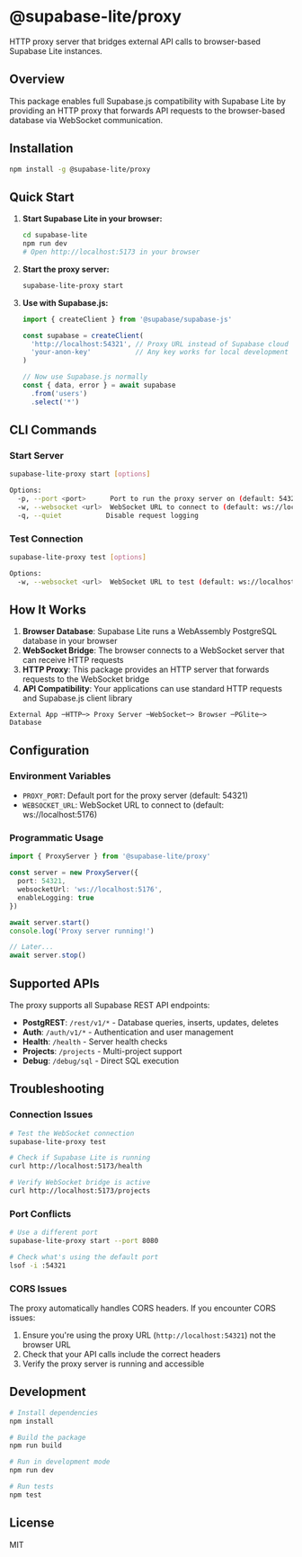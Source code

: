 # @supabase-lite/proxy

HTTP proxy server that bridges external API calls to browser-based Supabase Lite instances.

## Overview

This package enables full Supabase.js compatibility with Supabase Lite by providing an HTTP proxy that forwards API requests to the browser-based database via WebSocket communication.

## Installation

```bash
npm install -g @supabase-lite/proxy
```

## Quick Start

1. **Start Supabase Lite in your browser:**
   ```bash
   cd supabase-lite
   npm run dev
   # Open http://localhost:5173 in your browser
   ```

2. **Start the proxy server:**
   ```bash
   supabase-lite-proxy start
   ```

3. **Use with Supabase.js:**
   ```javascript
   import { createClient } from '@supabase/supabase-js'
   
   const supabase = createClient(
     'http://localhost:54321', // Proxy URL instead of Supabase cloud URL
     'your-anon-key'           // Any key works for local development
   )
   
   // Now use Supabase.js normally
   const { data, error } = await supabase
     .from('users')
     .select('*')
   ```

## CLI Commands

### Start Server
```bash
supabase-lite-proxy start [options]

Options:
  -p, --port <port>      Port to run the proxy server on (default: 54321)
  -w, --websocket <url>  WebSocket URL to connect to (default: ws://localhost:5176)
  -q, --quiet           Disable request logging
```

### Test Connection
```bash
supabase-lite-proxy test [options]

Options:
  -w, --websocket <url>  WebSocket URL to test (default: ws://localhost:5176)
```

## How It Works

1. **Browser Database**: Supabase Lite runs a WebAssembly PostgreSQL database in your browser
2. **WebSocket Bridge**: The browser connects to a WebSocket server that can receive HTTP requests
3. **HTTP Proxy**: This package provides an HTTP server that forwards requests to the WebSocket bridge
4. **API Compatibility**: Your applications can use standard HTTP requests and Supabase.js client library

```
External App ─HTTP─> Proxy Server ─WebSocket─> Browser ─PGlite─> Database
```

## Configuration

### Environment Variables
- `PROXY_PORT`: Default port for the proxy server (default: 54321)
- `WEBSOCKET_URL`: WebSocket URL to connect to (default: ws://localhost:5176)

### Programmatic Usage
```typescript
import { ProxyServer } from '@supabase-lite/proxy'

const server = new ProxyServer({
  port: 54321,
  websocketUrl: 'ws://localhost:5176',
  enableLogging: true
})

await server.start()
console.log('Proxy server running!')

// Later...
await server.stop()
```

## Supported APIs

The proxy supports all Supabase REST API endpoints:

- **PostgREST**: `/rest/v1/*` - Database queries, inserts, updates, deletes
- **Auth**: `/auth/v1/*` - Authentication and user management  
- **Health**: `/health` - Server health checks
- **Projects**: `/projects` - Multi-project support
- **Debug**: `/debug/sql` - Direct SQL execution

## Troubleshooting

### Connection Issues
```bash
# Test the WebSocket connection
supabase-lite-proxy test

# Check if Supabase Lite is running
curl http://localhost:5173/health

# Verify WebSocket bridge is active
curl http://localhost:5173/projects
```

### Port Conflicts
```bash
# Use a different port
supabase-lite-proxy start --port 8080

# Check what's using the default port
lsof -i :54321
```

### CORS Issues
The proxy automatically handles CORS headers. If you encounter CORS issues:
1. Ensure you're using the proxy URL (`http://localhost:54321`) not the browser URL
2. Check that your API calls include the correct headers
3. Verify the proxy server is running and accessible

## Development

```bash
# Install dependencies
npm install

# Build the package
npm run build

# Run in development mode
npm run dev

# Run tests
npm test
```

## License

MIT